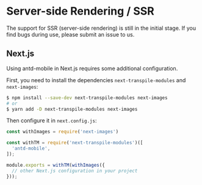 # Server-side Rendering / SSR <Experimental></Experimental>

The support for SSR (server-side rendering) is still in the initial stage. If you find bugs during use, please submit an issue to us.

## Next.js

Using antd-mobile in Next.js requires some additional configuration.

First, you need to install the dependencies `next-transpile-modules` and `next-images`:

```bash
$ npm install --save-dev next-transpile-modules next-images
# or
$ yarn add -D next-transpile-modules next-images
```

Then configure it in `next.config.js`:

```js
const withImages = require('next-images')

const withTM = require('next-transpile-modules')([
  'antd-mobile',
]);

module.exports = withTM(withImages({
  // other Next.js configuration in your project
}));
```
